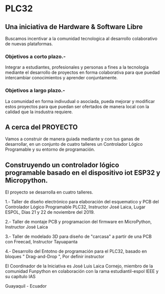 # PLC32

## Una iniciativa de Hardware & Software Libre

Buscamos incentivar a la comunidad tecnologica al desarrollo colaborativo de nuevas plataformas. 

### Objetivos a corto plazo.-

Integrar a estudiantes, profesionales y personas a fines a la tecnologia mediante el desarrollo de proyectos en forma colaborativa para que puedad intercambiar conocimientos y aprender conjuntamente. 

### Objetivos a largo plazo.-

La comunidad en forma indivudual o asociada, pueda mejorar y modificar estos proyectos para que puedan ser ofertados de manera local con la calidad que la insdustra requiere. 

## A cerca del PROYECTO
Vamos a construir de manera guiada mediante y con tus ganas de desarrollar, en un conjunto de cuatro talleres un Controlador Lógico Programable y su entorno de programación. 

## Construyendo un controlador lógico programable basado en el dispositivo iot ESP32 y Micropython. 


El proyecto se desarrolla en cuatro talleres. 

1.- Taller de diseño electrónico para elaboración del esquematico y PCB del Controlador Lógico Programable PLC32, Instructor José Laica, Lugar ESPOL, Dias 21 y 22 de noviembre del 2019.

2.- Taller de montaje PCB y programacion del firmware en MicroPython, Instructor José Laica

3.- Taller de modelado 3D para diseño de "carcasa" a partir de una PCB con Freecad, Instructor Tayuapanta

4.- Desarrollo del Entotno de programación para el PLC32, basado en bloques " Drag-and-Drop ", Por definir instructor

El Coordinador de la Iniciativa es José Luis Laica Cornejo, miembro de la comunidad Funpython en colaboración con la rama estudiantil-espol IEEE y su capítulo IAS 


Guayaquil - Ecuador 
